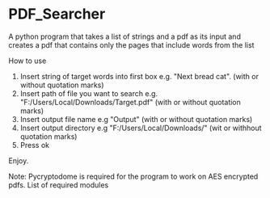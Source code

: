 # PDF_Searcher
A python program that takes a list of strings and a pdf as its input and creates a pdf that contains only the pages that include words from the list

How to use
1. Insert string of target words into first box e.g. "Next bread cat". (with or without quotation marks)
2. Insert path of file you want to search e.g. "F:/Users/Local/Downloads/Target.pdf" (with or without quotation marks)
3. Insert output file name e.g "Output" (with or without quotation marks)
4. Insert output directory e.g "F:/Users/Local/Downloads/" (wit or withhout quotation marks)
5. Press ok

Enjoy.

Note: Pycryptodome is required for the program to work on AES encrypted pdfs.
List of required modules
